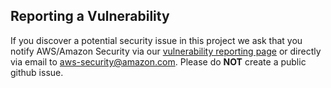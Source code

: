 ## Reporting a Vulnerability

If you discover a potential security issue in this project we ask that you notify AWS/Amazon Security
via our [vulnerability reporting page](http://aws.amazon.com/security/vulnerability-reporting/) or directly via email to aws-security@amazon.com.
Please do **NOT** create a public github issue.
